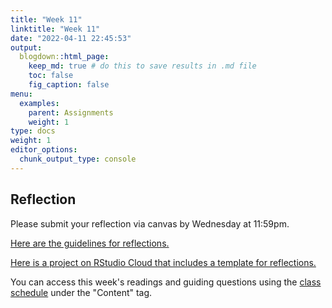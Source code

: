 ```yaml
---
title: "Week 11"
linktitle: "Week 11"
date: "2022-04-11 22:45:53"
output:
  blogdown::html_page:
    keep_md: true # do this to save results in .md file
    toc: false
    fig_caption: false
menu:
  examples:
    parent: Assignments
    weight: 1
type: docs
weight: 1
editor_options:
  chunk_output_type: console
---
```


## Reflection

Please submit your reflection via canvas by Wednesday at 11:59pm.

[Here are the guidelines for reflections.](https://aem2850.toddgerarden.com/assignment/#reflections)

[Here is a project on RStudio Cloud that includes a template for reflections.](https://rstudio.cloud/spaces/210747/project/3511792)

You can access this week's readings and guiding questions using the [class schedule](https://aem2850.toddgerarden.com/schedule) under the "Content" tag.


<!-- ## Lab -->

<!-- [Click here to access the RStudio Cloud Project for this week's lab and follow the instructions in the file `lab-11.Rmd`.]() -->
